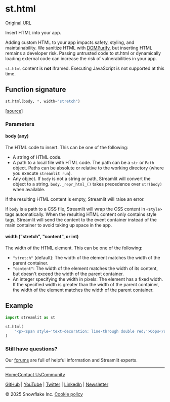 # st.html

[Original URL](https://docs.streamlit.io/develop/api-reference/text/st.html)

Insert HTML into your app.

Adding custom HTML to your app impacts safety, styling, and maintainability. We sanitize HTML with [DOMPurify](https://github.com/cure53/DOMPurify), but inserting HTML remains a developer risk. Passing untrusted code to st.html or dynamically loading external code can increase the risk of vulnerabilities in your app.

`st.html` content is **not** iframed. Executing JavaScript is not supported at this time.

## Function signature

```python
st.html(body, *, width="stretch")
```

[\[source\]](https://github.com/streamlit/streamlit/blob/1.50.0/lib/streamlit/elements/html.py#L39 "View st.html source code on GitHub")

### Parameters

#### body (any)

The HTML code to insert. This can be one of the following:

*   A string of HTML code.
*   A path to a local file with HTML code. The path can be a `str` or `Path` object. Paths can be absolute or relative to the working directory (where you execute `streamlit run`).
*   Any object. If `body` is not a string or path, Streamlit will convert the object to a string. `body._repr_html_()` takes precedence over `str(body)` when available.

If the resulting HTML content is empty, Streamlit will raise an error.

If `body` is a path to a CSS file, Streamlit will wrap the CSS content in `<style>` tags automatically. When the resulting HTML content only contains style tags, Streamlit will send the content to the event container instead of the main container to avoid taking up space in the app.

#### width ("stretch", "content", or int)

The width of the HTML element. This can be one of the following:

*   `"stretch"` (default): The width of the element matches the width of the parent container.
*   `"content"`: The width of the element matches the width of its content, but doesn't exceed the width of the parent container.
*   An integer specifying the width in pixels: The element has a fixed width. If the specified width is greater than the width of the parent container, the width of the element matches the width of the parent container.

## Example

```python
import streamlit as st

st.html(
    "<p><span style='text-decoration: line-through double red;'>Oops</span>!</p>"
)
```


### Still have questions?

Our [forums](https://discuss.streamlit.io) are full of helpful information and Streamlit experts.

---

[Home](/)[Contact Us](mailto:hello@streamlit.io?subject=Contact%20from%20documentation%20)[Community](https://discuss.streamlit.io)

[GitHub](https://github.com/streamlit) | [YouTube](https://www.youtube.com/channel/UC3LD42rjj-Owtxsa6PwGU5Q) | [Twitter](https://twitter.com/streamlit) | [LinkedIn](https://www.linkedin.com/company/streamlit) | [Newsletter](https://info.snowflake.com/streamlit-newsletter-sign-up.html)

© 2025 Snowflake Inc. [Cookie policy](https://streamlit.io/cookie-policy)